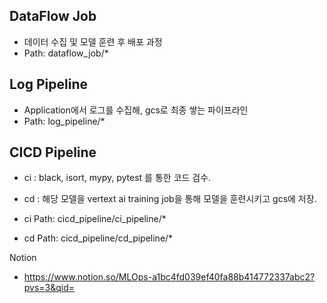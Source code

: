 
## DataFlow Job

- 데이터 수집 및 모델 훈련 후 배포 과정
- Path: dataflow_job/*

## Log Pipeline

- Application에서 로그를 수집해, gcs로 최종 쌓는 파이프라인
- Path: log_pipeline/*

## CICD Pipeline

- ci : black, isort, mypy, pytest 를 통한 코드 검수. 
- cd : 해당 모델을 vertext ai training job을 통해 모델을 훈련시키고 gcs에 저장. 

- ci Path: cicd_pipeline/ci_pipeline/*
- cd Path: cicd_pipeline/cd_pipeline/*

Notion

- https://www.notion.so/MLOps-a1bc4fd039ef40fa88b414772337abc2?pvs=3&qid=

